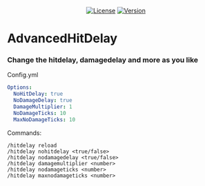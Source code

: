 <p align="center">
  <a href="https://github.com/MaximFiedler/AdvancedHitDelay/blob/master/LICENSE"><img src="https://img.shields.io/github/license/MaximFiedler/FancyPhysics.svg" alt="License"></a>  
<a href="https://github.com/MaximFiedler/AdvancedHitDelay/releases"><img src="https://img.shields.io/github/v/tag/MaximFiedler/AdvancedHitDelay.svg" alt="Version"></a>  
</p>
<h1>AdvancedHitDelay</h1>
<h3>Change the hitdelay, damagedelay and more as you like</h3>


Config.yml
```yml
Options:
  NoHitDelay: true
  NoDamageDelay: true
  DamageMultiplier: 1
  NoDamageTicks: 10
  MaxNoDamageTicks: 10
```

Commands:
```
/hitdelay reload
/hitdelay nohitdelay <true/false>
/hitdelay nodamagedelay <true/false>
/hitdelay damagemultiplier <number>
/hitdelay nodamageticks <number>
/hitdelay maxnodamageticks <number>
```

